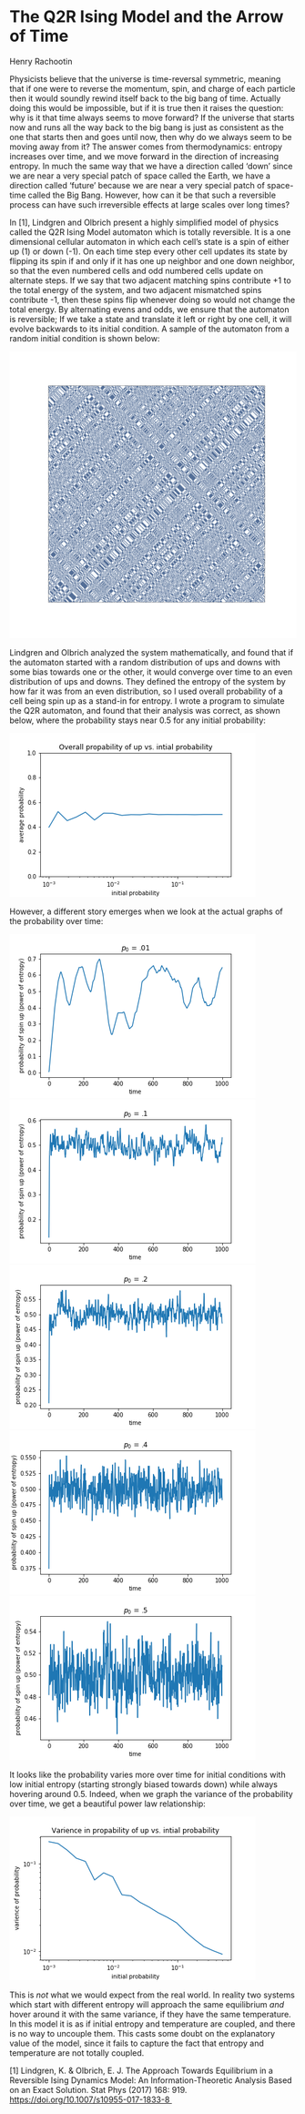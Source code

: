 # The Q2R Ising Model and the Arrow of Time
Henry Rachootin

Physicists believe that the universe is time-reversal symmetric, meaning that if one were to reverse the momentum, spin, and charge of each particle then it would soundly rewind itself back to the big bang of time. Actually doing this would be impossible, but if it is true then it raises the question: why is it that time always seems to move forward? If the universe that starts now and runs all the way back to the big bang is just as consistent as the one that starts then and goes until now, then why do we always seem to be moving away from it? The answer comes from thermodynamics: entropy increases over time, and we move forward in the direction of increasing entropy. In much the same way that we have a direction called ‘down’ since we are near a very special patch of space called the Earth, we have a direction called ‘future’ because we are near a very special patch of space-time called the Big Bang. However, how can it be that such a reversible process can have such irreversible effects at large scales over long times?

In [1], Lindgren and Olbrich present a highly simplified model of physics called the Q2R Ising Model automaton which is totally reversible. It is a one dimensional cellular automaton in which each cell’s state is a spin of either up (1) or down (-1). On each time step every other cell updates its state by flipping its spin if and only if it has one up neighbor and one down neighbor, so that the even numbered cells and odd numbered cells update on alternate steps. If we say that two adjacent matching spins contribute +1 to the total energy of the system, and two adjacent mismatched spins contribute -1, then these spins flip whenever doing so would not change the total energy. By alternating evens and odds, we ensure that the automaton is reversible; If we take a state and translate it left or right by one cell, it will evolve backwards to its initial condition. A sample of the automaton from a random initial condition is shown below:

![](https://raw.githubusercontent.com/sportsracer48/Ising/master/code/p50n500m500.png)

Lindgren and Olbrich analyzed the system mathematically, and found that if the automaton started with a random distribution of ups and downs with some bias towards one or the other, it would converge over time to an even distribution of ups and downs. They defined the entropy of the system by how far it was from an even distribution, so I used overall probability of a cell being spin up as a stand-in for entropy. I wrote a program to simulate the Q2R automaton, and found that their analysis was correct, as shown below, where the probability stays near 0.5 for any initial probability:

![](https://github.com/sportsracer48/Ising/blob/master/code/outMu.png)

However, a different story emerges when we look at the actual graphs of the probability over time:

![](https://raw.githubusercontent.com/sportsracer48/Ising/master/code/p_0%3D.01.png)
![](https://raw.githubusercontent.com/sportsracer48/Ising/master/code/p_0%3D.1.png)
![](https://raw.githubusercontent.com/sportsracer48/Ising/master/code/p_0%3D.2.png)
![](https://raw.githubusercontent.com/sportsracer48/Ising/master/code/p_0%3D.4.png)
![](https://raw.githubusercontent.com/sportsracer48/Ising/master/code/p_0%3D.5.png)

It looks like the probability varies more over time for initial conditions with low initial entropy (starting strongly biased towards down) while always hovering around 0.5. Indeed, when we graph the variance of the probability over time, we get a beautiful power law relationship:

![](https://github.com/sportsracer48/Ising/blob/master/code/outSigma.png)

This is _not_ what we would expect from the real world. In reality two systems which start with different entropy will approach the same equilibrium _and_ hover around it with the same variance, if they have the same temperature. In this model it is as if initial entropy and temperature are coupled, and there is no way to uncouple them. This casts some doubt on the explanatory value of the model, since it fails to capture the fact that entropy and temperature are not totally coupled.

[1] Lindgren, K. & Olbrich, E. J. The Approach Towards Equilibrium in a Reversible Ising Dynamics Model: An Information-Theoretic Analysis Based on an Exact Solution. Stat Phys (2017) 168: 919. https://doi.org/10.1007/s10955-017-1833-8 
